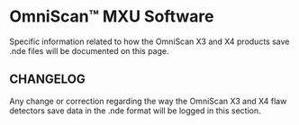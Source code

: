# OmniScan&trade; MXU Software

Specific information related to how the OmniScan X3 and X4 products save .nde files will be documented on this page. 

## CHANGELOG

Any change or correction regarding the way the OmniScan X3 and X4 flaw detectors save data in the .nde format will be logged in this section. 